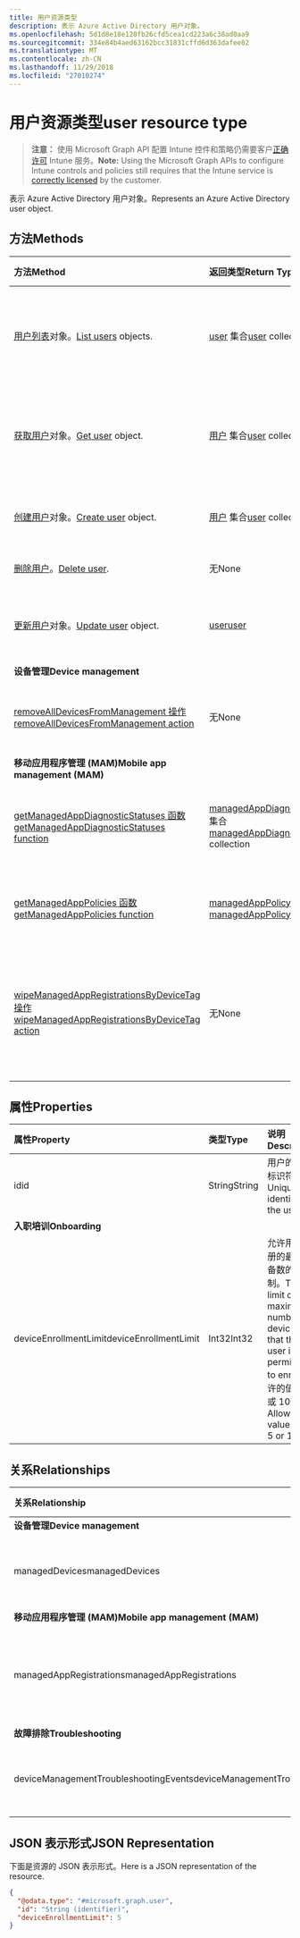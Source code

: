 ```yaml
---
title: 用户资源类型
description: 表示 Azure Active Directory 用户对象。
ms.openlocfilehash: 5d1d8e18e120fb26cfd5cea1cd223a6c38ad0aa9
ms.sourcegitcommit: 334e84b4aed63162bcc31831cffd6d363dafee02
ms.translationtype: MT
ms.contentlocale: zh-CN
ms.lasthandoff: 11/29/2018
ms.locfileid: "27010274"
---
```

# <a name="user-resource-type"></a><span data-ttu-id="3d520-103">用户资源类型</span><span class="sxs-lookup"><span data-stu-id="3d520-103">user resource type</span></span>

> <span data-ttu-id="3d520-104">**注意：** 使用 Microsoft Graph API 配置 Intune 控件和策略仍需要客户[正确许可](https://go.microsoft.com/fwlink/?linkid=839381) Intune 服务。</span><span class="sxs-lookup"><span data-stu-id="3d520-104">**Note:** Using the Microsoft Graph APIs to configure Intune controls and policies still requires that the Intune service is [correctly licensed](https://go.microsoft.com/fwlink/?linkid=839381) by the customer.</span></span>

<span data-ttu-id="3d520-105">表示 Azure Active Directory 用户对象。</span><span class="sxs-lookup"><span data-stu-id="3d520-105">Represents an Azure Active Directory user object.</span></span>

## <a name="methods"></a><span data-ttu-id="3d520-106">方法</span><span class="sxs-lookup"><span data-stu-id="3d520-106">Methods</span></span>
|<span data-ttu-id="3d520-107">方法</span><span class="sxs-lookup"><span data-stu-id="3d520-107">Method</span></span>|<span data-ttu-id="3d520-108">返回类型</span><span class="sxs-lookup"><span data-stu-id="3d520-108">Return Type</span></span>|<span data-ttu-id="3d520-109">说明</span><span class="sxs-lookup"><span data-stu-id="3d520-109">Description</span></span>|
|:---|:---|:---|
|<span data-ttu-id="3d520-110">[用户列表](../api/intune-shared-user-list.md)对象。</span><span class="sxs-lookup"><span data-stu-id="3d520-110">[List users](../api/intune-shared-user-list.md) objects.</span></span>|<span data-ttu-id="3d520-111">[user](../resources/intune-shared-user.md) 集合</span><span class="sxs-lookup"><span data-stu-id="3d520-111">[user](../resources/intune-shared-user.md) collection</span></span>|<span data-ttu-id="3d520-112">列出 [user](../resources/intune-shared-user.md) 对象的属性和关系。</span><span class="sxs-lookup"><span data-stu-id="3d520-112">List properties and relationships of the [user](../resources/intune-shared-user.md) objects.</span></span>|
|<span data-ttu-id="3d520-113">[获取用户](../api/intune-shared-user-get.md)对象。</span><span class="sxs-lookup"><span data-stu-id="3d520-113">[Get user](../api/intune-shared-user-get.md) object.</span></span>|<span data-ttu-id="3d520-114">[用户](../resources/intune-shared-user.md) 集合</span><span class="sxs-lookup"><span data-stu-id="3d520-114">[user](../resources/intune-shared-user.md) collection</span></span>|<span data-ttu-id="3d520-115">读取 [user](../resources/intune-shared-user.md) 对象的属性和关系。</span><span class="sxs-lookup"><span data-stu-id="3d520-115">Read properties and relationships of the [user](../resources/intune-shared-user.md) object.</span></span>|
|<span data-ttu-id="3d520-116">[创建用户](../api/intune-shared-user-create.md)对象。</span><span class="sxs-lookup"><span data-stu-id="3d520-116">[Create user](../api/intune-shared-user-create.md) object.</span></span>|<span data-ttu-id="3d520-117">[用户](../resources/intune-shared-user.md) 集合</span><span class="sxs-lookup"><span data-stu-id="3d520-117">[user](../resources/intune-shared-user.md) collection</span></span>|<span data-ttu-id="3d520-118">创建新的 [user](../resources/intune-shared-user.md) 对象。</span><span class="sxs-lookup"><span data-stu-id="3d520-118">Create a new [user](../resources/intune-shared-user.md) object.</span></span>|
|<span data-ttu-id="3d520-119">[删除用户](../api/intune-shared-user-delete.md)。</span><span class="sxs-lookup"><span data-stu-id="3d520-119">[Delete user](../api/intune-shared-user-delete.md).</span></span>|<span data-ttu-id="3d520-120">无</span><span class="sxs-lookup"><span data-stu-id="3d520-120">None</span></span>|<span data-ttu-id="3d520-121">删除 [user](../resources/intune-shared-user.md)。</span><span class="sxs-lookup"><span data-stu-id="3d520-121">Deletes a [user](../resources/intune-shared-user.md).</span></span>|
|<span data-ttu-id="3d520-122">[更新用户](../api/intune-shared-user-update.md)对象。</span><span class="sxs-lookup"><span data-stu-id="3d520-122">[Update user](../api/intune-shared-user-update.md) object.</span></span>|[<span data-ttu-id="3d520-123">user</span><span class="sxs-lookup"><span data-stu-id="3d520-123">user</span></span>](../resources/intune-shared-user.md)|<span data-ttu-id="3d520-124">更新 [user](../resources/intune-shared-user.md) 对象的属性。</span><span class="sxs-lookup"><span data-stu-id="3d520-124">Update the properties of a [user](../resources/intune-shared-user.md) object.</span></span>|
|<span data-ttu-id="3d520-125">**设备管理**</span><span class="sxs-lookup"><span data-stu-id="3d520-125">**Device management**</span></span>|
|[<span data-ttu-id="3d520-126">removeAllDevicesFromManagement 操作</span><span class="sxs-lookup"><span data-stu-id="3d520-126">removeAllDevicesFromManagement action</span></span>](../api/intune-shared-user-removealldevicesfrommanagement.md)|<span data-ttu-id="3d520-127">无</span><span class="sxs-lookup"><span data-stu-id="3d520-127">None</span></span>|<span data-ttu-id="3d520-128">停用该用户管理的所有设备</span><span class="sxs-lookup"><span data-stu-id="3d520-128">Retire all devices from management for this user</span></span>|
|<span data-ttu-id="3d520-129">**移动应用程序管理 (MAM)**</span><span class="sxs-lookup"><span data-stu-id="3d520-129">**Mobile app management (MAM)**</span></span>|
|[<span data-ttu-id="3d520-130">getManagedAppDiagnosticStatuses 函数</span><span class="sxs-lookup"><span data-stu-id="3d520-130">getManagedAppDiagnosticStatuses function</span></span>](../api/intune-shared-user-getmanagedappdiagnosticstatuses.md)|<span data-ttu-id="3d520-131">[managedAppDiagnosticStatus](../resources/intune-mam-managedappdiagnosticstatus.md) 集合</span><span class="sxs-lookup"><span data-stu-id="3d520-131">[managedAppDiagnosticStatus](../resources/intune-mam-managedappdiagnosticstatus.md) collection</span></span>|<span data-ttu-id="3d520-132">获取给定用户的诊断验证状态。</span><span class="sxs-lookup"><span data-stu-id="3d520-132">Gets diagnostics validation status for a given user.</span></span>|
|[<span data-ttu-id="3d520-133">getManagedAppPolicies 函数</span><span class="sxs-lookup"><span data-stu-id="3d520-133">getManagedAppPolicies function</span></span>](../api/intune-shared-user-getmanagedapppolicies.md)|<span data-ttu-id="3d520-134">[managedAppPolicy](../resources/intune-mam-managedapppolicy.md) 集合</span><span class="sxs-lookup"><span data-stu-id="3d520-134">[managedAppPolicy](../resources/intune-mam-managedapppolicy.md) collection</span></span>|<span data-ttu-id="3d520-135">获取给定用户的应用限制。</span><span class="sxs-lookup"><span data-stu-id="3d520-135">Gets app restrictions for a given user.</span></span>|
|[<span data-ttu-id="3d520-136">wipeManagedAppRegistrationsByDeviceTag 操作</span><span class="sxs-lookup"><span data-stu-id="3d520-136">wipeManagedAppRegistrationsByDeviceTag action</span></span>](../api/intune-shared-user-wipemanagedappregistrationsbydevicetag.md)|<span data-ttu-id="3d520-137">无</span><span class="sxs-lookup"><span data-stu-id="3d520-137">None</span></span>|<span data-ttu-id="3d520-138">对含有指定设备标记的应用注册发布擦除操作。</span><span class="sxs-lookup"><span data-stu-id="3d520-138">Issues a wipe operation on an app registration with specified device tag.</span></span>|

## <a name="properties"></a><span data-ttu-id="3d520-139">属性</span><span class="sxs-lookup"><span data-stu-id="3d520-139">Properties</span></span>
|<span data-ttu-id="3d520-140">属性</span><span class="sxs-lookup"><span data-stu-id="3d520-140">Property</span></span>|<span data-ttu-id="3d520-141">类型</span><span class="sxs-lookup"><span data-stu-id="3d520-141">Type</span></span>|<span data-ttu-id="3d520-142">说明</span><span class="sxs-lookup"><span data-stu-id="3d520-142">Description</span></span>|
|:---|:---|:---|
|<span data-ttu-id="3d520-143">id</span><span class="sxs-lookup"><span data-stu-id="3d520-143">id</span></span>|<span data-ttu-id="3d520-144">String</span><span class="sxs-lookup"><span data-stu-id="3d520-144">String</span></span>|<span data-ttu-id="3d520-145">用户的唯一标识符。</span><span class="sxs-lookup"><span data-stu-id="3d520-145">Unique identifier of the user.</span></span>|
|<span data-ttu-id="3d520-146">**入职培训**</span><span class="sxs-lookup"><span data-stu-id="3d520-146">**Onboarding**</span></span>|
|<span data-ttu-id="3d520-147">deviceEnrollmentLimit</span><span class="sxs-lookup"><span data-stu-id="3d520-147">deviceEnrollmentLimit</span></span>|<span data-ttu-id="3d520-148">Int32</span><span class="sxs-lookup"><span data-stu-id="3d520-148">Int32</span></span>|<span data-ttu-id="3d520-149">允许用户注册的最大设备数的限制。</span><span class="sxs-lookup"><span data-stu-id="3d520-149">The limit on the maximum number of devices that the user is permitted to enroll.</span></span> <span data-ttu-id="3d520-150">允许的值为 5 或 1000。</span><span class="sxs-lookup"><span data-stu-id="3d520-150">Allowed values are 5 or 1000.</span></span>|


## <a name="relationships"></a><span data-ttu-id="3d520-151">关系</span><span class="sxs-lookup"><span data-stu-id="3d520-151">Relationships</span></span>
|<span data-ttu-id="3d520-152">关系</span><span class="sxs-lookup"><span data-stu-id="3d520-152">Relationship</span></span>|<span data-ttu-id="3d520-153">类型</span><span class="sxs-lookup"><span data-stu-id="3d520-153">Type</span></span>|<span data-ttu-id="3d520-154">说明</span><span class="sxs-lookup"><span data-stu-id="3d520-154">Description</span></span>|
|:---|:---|:---|
|<span data-ttu-id="3d520-155">**设备管理**</span><span class="sxs-lookup"><span data-stu-id="3d520-155">**Device management**</span></span>|
|<span data-ttu-id="3d520-156">managedDevices</span><span class="sxs-lookup"><span data-stu-id="3d520-156">managedDevices</span></span>|<span data-ttu-id="3d520-157">[managedDevice](../resources/intune-devices-manageddevice.md) 集合</span><span class="sxs-lookup"><span data-stu-id="3d520-157">[managedDevice](../resources/intune-devices-manageddevice.md) collection</span></span>|<span data-ttu-id="3d520-158">与用户关联的管理设备。</span><span class="sxs-lookup"><span data-stu-id="3d520-158">The managed devices associated with the user.</span></span>|
|<span data-ttu-id="3d520-159">**移动应用程序管理 (MAM)**</span><span class="sxs-lookup"><span data-stu-id="3d520-159">**Mobile app management (MAM)**</span></span>|
|<span data-ttu-id="3d520-160">managedAppRegistrations</span><span class="sxs-lookup"><span data-stu-id="3d520-160">managedAppRegistrations</span></span>|<span data-ttu-id="3d520-161">[managedAppRegistration](../resources/intune-mam-managedappregistration.md) 集合</span><span class="sxs-lookup"><span data-stu-id="3d520-161">[managedAppRegistration](../resources/intune-mam-managedappregistration.md) collection</span></span>|<span data-ttu-id="3d520-162">属于用户的零个或多个托管的应用注册。</span><span class="sxs-lookup"><span data-stu-id="3d520-162">Zero or more managed app registrations that belong to the user.</span></span>|
|<span data-ttu-id="3d520-163">**故障排除**</span><span class="sxs-lookup"><span data-stu-id="3d520-163">**Troubleshooting**</span></span>|
|<span data-ttu-id="3d520-164">deviceManagementTroubleshootingEvents</span><span class="sxs-lookup"><span data-stu-id="3d520-164">deviceManagementTroubleshootingEvents</span></span>|<span data-ttu-id="3d520-165">[deviceManagementTroubleshootingEvent](../resources/intune-troubleshooting-devicemanagementtroubleshootingevent.md) 集合</span><span class="sxs-lookup"><span data-stu-id="3d520-165">[deviceManagementTroubleshootingEvent](../resources/intune-troubleshooting-devicemanagementtroubleshootingevent.md) collection</span></span>|<span data-ttu-id="3d520-166">此用户的故障排除事件列表。</span><span class="sxs-lookup"><span data-stu-id="3d520-166">The list of troubleshooting events for this user.</span></span>|

## <a name="json-representation"></a><span data-ttu-id="3d520-167">JSON 表示形式</span><span class="sxs-lookup"><span data-stu-id="3d520-167">JSON Representation</span></span>
<span data-ttu-id="3d520-168">下面是资源的 JSON 表示形式。</span><span class="sxs-lookup"><span data-stu-id="3d520-168">Here is a JSON representation of the resource.</span></span>
<!-- {
  "blockType": "resource",
  "baseType": "microsoft.graph.directoryObject",
  "openType": true,
  "@odata.type": "microsoft.graph.user"
}
--> 
``` json
{
  "@odata.type": "#microsoft.graph.user",
  "id": "String (identifier)",
  "deviceEnrollmentLimit": 5
}
```

<!-- {
  "type": "#page.annotation",
  "suppressions": [
    "Warning: Resource microsoft.graph.user is defined in multiple files: /api-reference/v1.0/resources/intune_shared_user.md, /api-reference/v1.0/resources/user.md",
  ]
}-->
